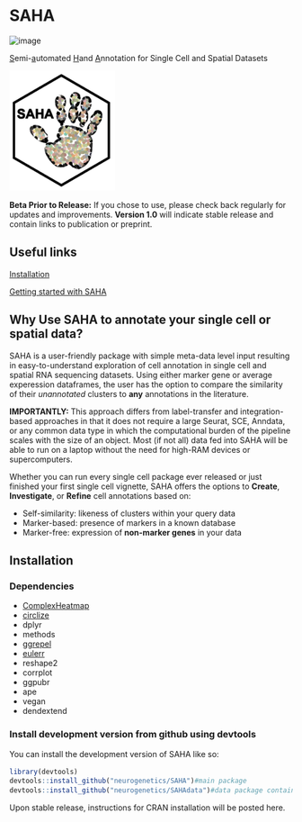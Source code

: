 
<!-- README.md is generated from README.Rmd. Please edit that file -->

# SAHA

<!-- badges: start -->

![image](https://github.com/user-attachments/assets/f9f1789a-1cfb-4464-9142-853208d9a2a6)

<!-- badges: end -->

<u>S</u>emi-<u>a</u>utomated <u>H</u>and <u>A</u>nnotation for Single
Cell and Spatial Datasets

<img src="files/SAHA_logo_wbg.png" width="188"/>

<b>Beta Prior to Release:</b> If you chose to use, please check back regularly for updates and improvements. <b>Version 1.0</b> will indicate stable release and contain links to publication or preprint.

## Useful links
[Installation](https://github.com/neurogenetics/SAHA/edit/main/README.md#installation)

[Getting started with SAHA](https://github.com/neurogenetics/SAHA/wiki/SAHA-Main-Workflow)

## Why Use SAHA to annotate your single cell or spatial data?
SAHA is a user-friendly package with simple meta-data level input resulting in easy-to-understand exploration of cell annotation in single cell and spatial RNA sequencing datasets. Using either marker gene or average experession dataframes, the user has the option to compare the similarity of their <i>unannotated</i> clusters to <b>any</b> annotations in the literature.

<b>IMPORTANTLY:</b> This approach differs from label-transfer and integration-based approaches in that it does not require a large Seurat, SCE, Anndata, or any common data type in which the computational burden of the pipeline scales with the size of an object. Most (if not all) data fed into SAHA will be able to run on a laptop without the need for high-RAM devices or supercomputers.

Whether you can run every single cell package ever released or just finished your first single cell vignette, SAHA offers the options to <b>Create</b>, <b>Investigate</b>, or <b>Refine</b> cell annotations based on:
* Self-similarity: likeness of clusters within your query data
* Marker-based: presence of markers in a known database
* Marker-free: expression of <b>non-marker genes</b> in your data

## Installation

### Dependencies
* [ComplexHeatmap](https://bioconductor.org/packages/release/bioc/html/ComplexHeatmap.html)
* [circlize](https://cran.r-project.org/web/packages/circlize/index.html)
* dplyr
* methods
* [ggrepel](https://cran.r-project.org/web/packages/ggrepel/index.html)
* [eulerr](https://cran.r-project.org/web/packages/eulerr/index.html)
* reshape2
* corrplot
* ggpubr
* ape
* vegan
* dendextend
   
### Install development version from github using devtools

You can install the development version of SAHA like so:

``` r
library(devtools)
devtools::install_github("neurogenetics/SAHA")#main package
devtools::install_github("neurogenetics/SAHAdata")#data package containing Allen Brain Cell Atlas db inputs
```
Upon stable release, instructions for CRAN installation will be posted here.

